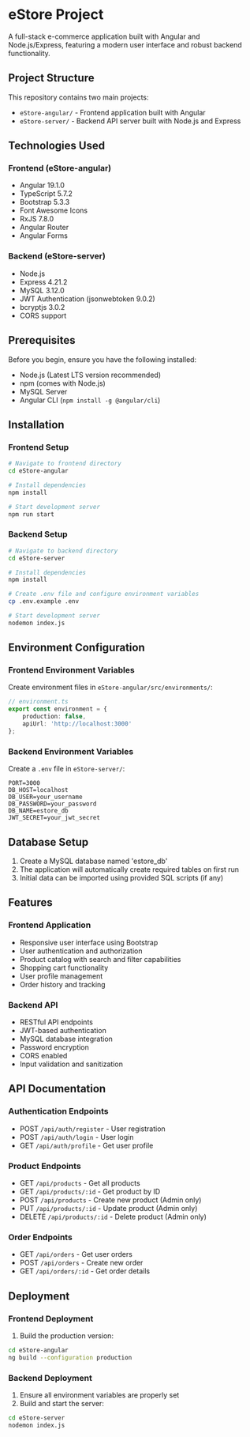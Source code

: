 # eStore Project

A full-stack e-commerce application built with Angular and Node.js/Express, featuring a modern user interface and robust
backend functionality.

## Project Structure

This repository contains two main projects:

- `eStore-angular/` - Frontend application built with Angular
- `eStore-server/` - Backend API server built with Node.js and Express

## Technologies Used

### Frontend (eStore-angular)

- Angular 19.1.0
- TypeScript 5.7.2
- Bootstrap 5.3.3
- Font Awesome Icons
- RxJS 7.8.0
- Angular Router
- Angular Forms

### Backend (eStore-server)

- Node.js
- Express 4.21.2
- MySQL 3.12.0
- JWT Authentication (jsonwebtoken 9.0.2)
- bcryptjs 3.0.2
- CORS support

## Prerequisites

Before you begin, ensure you have the following installed:

- Node.js (Latest LTS version recommended)
- npm (comes with Node.js)
- MySQL Server
- Angular CLI (`npm install -g @angular/cli`)

## Installation

### Frontend Setup

```bash
# Navigate to frontend directory
cd eStore-angular

# Install dependencies
npm install

# Start development server
npm run start
```

### Backend Setup

```bash
# Navigate to backend directory
cd eStore-server

# Install dependencies
npm install

# Create .env file and configure environment variables
cp .env.example .env

# Start development server
nodemon index.js
```

## Environment Configuration

### Frontend Environment Variables

Create environment files in `eStore-angular/src/environments/`:

```typescript
// environment.ts
export const environment = {
    production: false,
    apiUrl: 'http://localhost:3000'
};
```

### Backend Environment Variables

Create a `.env` file in `eStore-server/`:

```env
PORT=3000
DB_HOST=localhost
DB_USER=your_username
DB_PASSWORD=your_password
DB_NAME=estore_db
JWT_SECRET=your_jwt_secret
```

## Database Setup

1. Create a MySQL database named 'estore_db'
2. The application will automatically create required tables on first run
3. Initial data can be imported using provided SQL scripts (if any)

## Features

### Frontend Application

- Responsive user interface using Bootstrap
- User authentication and authorization
- Product catalog with search and filter capabilities
- Shopping cart functionality
- User profile management
- Order history and tracking

### Backend API

- RESTful API endpoints
- JWT-based authentication
- MySQL database integration
- Password encryption
- CORS enabled
- Input validation and sanitization

## API Documentation

### Authentication Endpoints

- POST `/api/auth/register` - User registration
- POST `/api/auth/login` - User login
- GET `/api/auth/profile` - Get user profile

### Product Endpoints

- GET `/api/products` - Get all products
- GET `/api/products/:id` - Get product by ID
- POST `/api/products` - Create new product (Admin only)
- PUT `/api/products/:id` - Update product (Admin only)
- DELETE `/api/products/:id` - Delete product (Admin only)

### Order Endpoints

- GET `/api/orders` - Get user orders
- POST `/api/orders` - Create new order
- GET `/api/orders/:id` - Get order details

## Deployment

### Frontend Deployment

1. Build the production version:

```bash
cd eStore-angular
ng build --configuration production
```

### Backend Deployment

1. Ensure all environment variables are properly set
2. Build and start the server:

```bash
cd eStore-server
nodemon index.js
```

